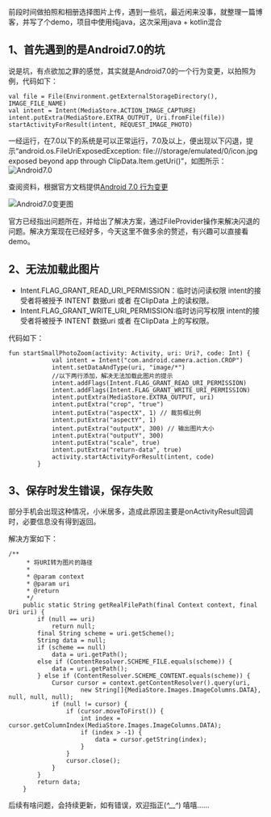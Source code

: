 前段时间做拍照和相册选择图片上传，遇到一些坑，最近闲来没事，就整理一篇博客，并写了个demo，项目中使用纯java，这次采用java + kotlin混合
## 1、首先遇到的是Android7.0的坑

说是坑，有点欲加之罪的感觉，其实就是Android7.0的一个行为变更，以拍照为例，代码如下：

```
val file = File(Environment.getExternalStorageDirectory(), IMAGE_FILE_NAME)
val intent = Intent(MediaStore.ACTION_IMAGE_CAPTURE)
intent.putExtra(MediaStore.EXTRA_OUTPUT, Uri.fromFile(file))
startActivityForResult(intent, REQUEST_IMAGE_PHOTO)
```
一经运行，在7.0以下的系统是可以正常运行，7.0及以上，便出现以下闪退，提示“android.os.FileUriExposedException: file:///storage/emulated/0/icon.jpg exposed beyond app through ClipData.Item.getUri()”，如图所示：
![Android7.0](https://img-blog.csdnimg.cn/20181223233011902.png?x-oss-process=image/watermark,type_ZmFuZ3poZW5naGVpdGk,shadow_10,text_aHR0cHM6Ly9ibG9nLmNzZG4ubmV0L3BhbmdwYW5nMTIzNjU0,size_16,color_FFFFFF,t_70)

查阅资料，根据官方文档提供[Android 7.0 行为变更](https://developer.android.com/about/versions/nougat/android-7.0-changes)

![Android7.0变更图](https://img-blog.csdnimg.cn/20181223234046922.png?x-oss-process=image/watermark,type_ZmFuZ3poZW5naGVpdGk,shadow_10,text_aHR0cHM6Ly9ibG9nLmNzZG4ubmV0L3BhbmdwYW5nMTIzNjU0,size_16,color_FFFFFF,t_70)

官方已经指出问题所在，并给出了解决方案，通过FileProvider操作来解决闪退的问题。解决方案现在已经好多，今天这里不做多余的赘述，有兴趣可以直接看demo。

## 2、无法加载此图片

 - Intent.FLAG_GRANT_READ_URI_PERMISSION：临时访问读权限  intent的接受者将被授予 INTENT 数据uri 或者 在ClipData 上的读权限。
 - Intent.FLAG_GRANT_WRITE_URI_PERMISSION:临时访问写权限  intent的接受者将被授予 INTENT 数据uri 或者 在ClipData 上的写权限。


代码如下：
```
fun startSmallPhotoZoom(activity: Activity, uri: Uri?, code: Int) {
            val intent = Intent("com.android.camera.action.CROP")
            intent.setDataAndType(uri, "image/*")
            //以下两行添加，解决无法加载此图片的提示
            intent.addFlags(Intent.FLAG_GRANT_READ_URI_PERMISSION)
            intent.addFlags(Intent.FLAG_GRANT_WRITE_URI_PERMISSION)
            intent.putExtra(MediaStore.EXTRA_OUTPUT, uri)
            intent.putExtra("crop", "true")
            intent.putExtra("aspectX", 1) // 裁剪框比例
            intent.putExtra("aspectY", 1)
            intent.putExtra("outputX", 300) // 输出图片大小
            intent.putExtra("outputY", 300)
            intent.putExtra("scale", true)
            intent.putExtra("return-data", true)
            activity.startActivityForResult(intent, code)
        }
```

## 3、保存时发生错误，保存失败

部分手机会出现这种情况，小米居多，造成此原因主要是onActivityResult回调时，必要信息没有得到返回。

解决方案如下：

```
/**
     * 将URI转为图片的路径
     *
     * @param context
     * @param uri
     * @return
     */
    public static String getRealFilePath(final Context context, final Uri uri) {
        if (null == uri)
            return null;
        final String scheme = uri.getScheme();
        String data = null;
        if (scheme == null)
            data = uri.getPath();
        else if (ContentResolver.SCHEME_FILE.equals(scheme)) {
            data = uri.getPath();
        } else if (ContentResolver.SCHEME_CONTENT.equals(scheme)) {
            Cursor cursor = context.getContentResolver().query(uri,
                    new String[]{MediaStore.Images.ImageColumns.DATA}, null, null, null);
            if (null != cursor) {
                if (cursor.moveToFirst()) {
                    int index = cursor.getColumnIndex(MediaStore.Images.ImageColumns.DATA);
                    if (index > -1) {
                        data = cursor.getString(index);
                    }
                }
                cursor.close();
            }
        }
        return data;
    }
```

后续有啥问题，会持续更新，如有错误，欢迎指正(*^__^*) 嘻嘻……
